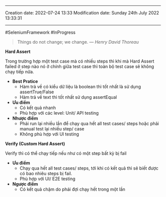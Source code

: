 
----
Creation date: 2022-07-24 13:33
Modification date: Sunday 24th July 2022 13:33:31

----

#SeleniumFramework 
#InProgress 

> Things do not change; we change.
> — <cite>Henry David Thoreau</cite>


**Hard Assert**

Trong trường hợp một test case mà có nhiều steps thì khi mà Hard Assert failed ở step nào nó ở chính giữa test case thì toàn bộ test case sẽ không chạy tiếp nữa.
* **Best Pratice**
	* Hàm trả về có kiểu dữ liệu là boolean thì tốt nhất là sử dụng assertTrue/False
	* Hàm trả về text thì tốt nhất sử dụng assertEqual
* **Ưu điểm**
	* Có kết quả nhanh
	* Phù hợp với các level: Unit/ API testing
* **Nhược điểm**
	* Phải run lại nhiều lần để chạy qua hết all test cases/ steps hoặc phải manual test lại nhiều step/ case
	* Không phù hợp với UI testing


**Verify (Custom Hard Assert)**

Verify thì có thể chạy tiếp nếu như có một step bất kỳ bị fail
* **Ưu điểm**
	* Chạy qua hết all test cases/ steps, tới khi có kết quả thì sẽ biết được có bao nhiêu steps bị fail.
	* Phù hợp với UI/ E2E testing
* **Ngược điểm**
	* Có kết quả chậm do phải đợi chạy hết trong một lần

